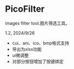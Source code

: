 # PicoFilter
 images filter tool.图片筛选工具。
 
1.2, 2024/9/26
+ cui、ani、ico、bmp格式支持
+ 导出为xlsx功能
+ ui微调整
+ 对部分按钮增加了按键绑定
